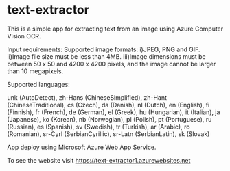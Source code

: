 # text-extractor
This is a simple app for extracting text from an image using Azure Computer Vision OCR.


Input requirements:
Supported image formats: i)JPEG, PNG and GIF.
ii)Image file size must be less than 4MB.
iii)Image dimensions must be between 50 x 50 and 4200 x 4200 pixels, and the image cannot be larger than 10 megapixels.

Supported languages:

unk (AutoDetect),
zh-Hans (ChineseSimplified),
zh-Hant (ChineseTraditional),
cs (Czech),
da (Danish),
nl (Dutch),
en (English),
fi (Finnish),
fr (French),
de (German),
el (Greek),
hu (Hungarian),
it (Italian),
ja (Japanese),
ko (Korean),
nb (Norwegian),
pl (Polish),
pt (Portuguese),
ru (Russian),
es (Spanish),
sv (Swedish),
tr (Turkish),
ar (Arabic),
ro (Romanian),
sr-Cyrl (SerbianCyrillic),
sr-Latn (SerbianLatin),
sk (Slovak)

App deploy using Microsoft Azure Web App Service.

To see the website visit https://text-extractor1.azurewebsites.net
